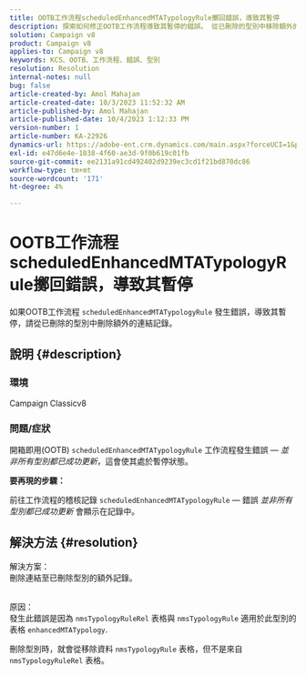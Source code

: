 ```yaml
---
title: OOTB工作流程scheduledEnhancedMTATypologyRule擲回錯誤，導致其暫停
description: 探索如何修正OOTB工作流程導致其暫停的錯誤。 從已刪除的型別中移除額外的連結記錄。
solution: Campaign v8
product: Campaign v8
applies-to: Campaign v8
keywords: KCS、OOTB、工作流程、錯誤、型別
resolution: Resolution
internal-notes: null
bug: false
article-created-by: Amol Mahajan
article-created-date: 10/3/2023 11:52:32 AM
article-published-by: Amol Mahajan
article-published-date: 10/4/2023 1:12:33 PM
version-number: 1
article-number: KA-22926
dynamics-url: https://adobe-ent.crm.dynamics.com/main.aspx?forceUCI=1&pagetype=entityrecord&etn=knowledgearticle&id=744d794f-e361-ee11-be6e-6045bd006079
exl-id: e47d6e4e-1038-4f60-ae3d-9f0b619c01fb
source-git-commit: ee2131a91cd492402d9239ec3cd1f21bd870dc86
workflow-type: tm+mt
source-wordcount: '171'
ht-degree: 4%

---
```


# OOTB工作流程scheduledEnhancedMTATypologyRule擲回錯誤，導致其暫停


如果OOTB工作流程 `scheduledEnhancedMTATypologyRule` 發生錯誤，導致其暫停，請從已刪除的型別中刪除額外的連結記錄。

## 說明 {#description}


### <b>環境</b>

Campaign Classicv8



### <b>問題/症狀</b>

開箱即用(OOTB) `scheduledEnhancedMTATypologyRule` 工作流程發生錯誤 —  *並非所有型別都已成功更新*，這會使其處於暫停狀態。

<b>要再現的步驟：</b>

前往工作流程的稽核記錄 `scheduledEnhancedMTATypologyRule`  — 錯誤 *並非所有型別都已成功更新* 會顯示在記錄中。


## 解決方法 {#resolution}

解決方案：<br>
刪除連結至已刪除型別的額外記錄。


<br>原因：<br>
發生此錯誤是因為 `nmsTypologyRuleRel` 表格與 `nmsTypologyRule` 適用於此型別的表格 `enhancedMTATypology`.

刪除型別時，就會從移除資料 `nmsTypologyRule` 表格，但不是來自 `nmsTypologyRuleRel` 表格。
